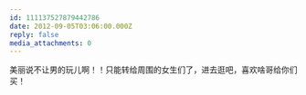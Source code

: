 ```yaml
---
id: 111137527879442786
date: 2012-09-05T03:06:00.000Z
reply: false
media_attachments: 0
---
```


美丽说不让男的玩儿啊！！只能转给周围的女生们了，进去逛吧，喜欢啥哥给你们买！ ​​​​

